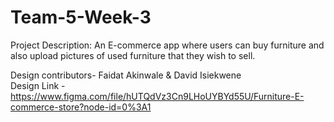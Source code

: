 # Team-5-Week-3

Project Description: An E-commerce app where users can buy furniture and also upload pictures of used furniture that they wish to sell.

Design contributors- Faidat Akinwale & David Isiekwene  
Design Link - https://www.figma.com/file/hUTQdVz3Cn9LHoUYBYd55U/Furniture-E-commerce-store?node-id=0%3A1
